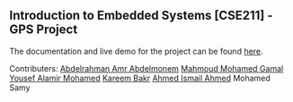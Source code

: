 ## Introduction to Embedded Systems [CSE211] - GPS Project

The documentation and live demo for the project can be found [here](https://drive.google.com/file/d/1tLkjR6ATegLlAtVVKDnrwHIp3BvPDOhD/view?usp=sharing).

Contributers:
[Abdelrahman Amr Abdelmonem](https://github.com/abdelrahmanamrxo)
[Mahmoud Mohamed Gamal](https://github.com/MahmoudAhmedGamal)
[Yousef Alamir Mohamed](https://github.com/yousefalamir27)
[Kareem Bakr](https://github.com/kareem2bakr2)
[Ahmed Ismail Ahmed](https://github.com/Helios165)
Mohamed Samy
